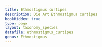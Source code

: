 ```yaml
---
title: Ethmostigmus curtipes
description: Die Art Ethmostigmus curtipes
bookHidden: true
type: page
layout: taxonomy_species
datafile: ethmostigmus_curtipes
genus: Ethmostigmus
---
```


